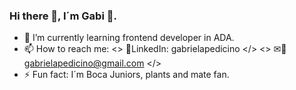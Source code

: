 ### Hi there 👋, I´m Gabi 🙂.
- 🌱 I’m currently learning frontend developer in ADA.
- 📫 How to reach me: 
   <> 📱LinkedIn: gabrielapedicino </>
   <> ✉📧 gabrielapedicino@gmail.com </>
- ⚡ Fun fact: I´m Boca Juniors, plants and mate fan.
